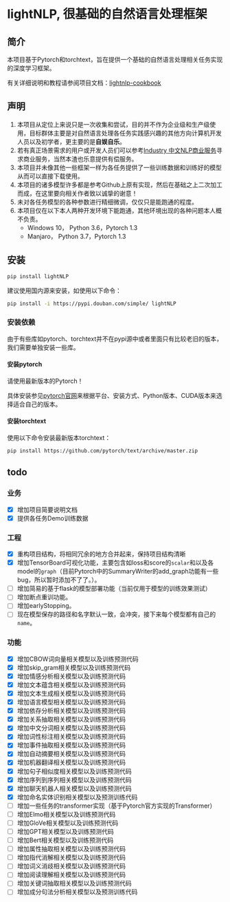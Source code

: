 # lightNLP, 很基础的自然语言处理框架

## 简介

本项目基于Pytorch和torchtext，旨在提供一个基础的自然语言处理相关任务实现的深度学习框架。

有关详细说明和教程请参阅项目文档：[lightnlp-cookbook](https://lightnlp-cookbook.readthedocs.io/zh_CN/latest/index.html)

## 声明

1. 本项目从定位上来说只是一次收集和尝试，目的并不作为企业级和生产级使用，目标群体主要是对自然语言处理各任务实践感兴趣的其他方向计算机开发人员以及初学者，更主要的是**自娱自乐**。
2. 若有真正场景需求的用户或开发人员们可以参考[Industry 中文NLP商业服务](https://github.com/crownpku/Awesome-Chinese-NLP#industry-%E4%B8%AD%E6%96%87nlp%E5%95%86%E4%B8%9A%E6%9C%8D%E5%8A%A1)寻求商业服务，当然本渣也乐意提供有偿服务。
3. 本项目并未像其他一些框架一样为各任务提供了一些训练数据和训练好的模型从而可以直接下载使用。
4. 本项目的诸多模型许多都是参考Github上原有实现，然后在基础之上二次加工而成，在这里要向相关作者致以诚挚的谢意！
5. 未对各任务模型的各种参数进行精细微调，仅仅只是能跑通的程度。
6. 本项目仅在以下本人两种开发环境下能跑通，其他环境出现的各种问题本人概不负责。
   - Windows 10， Python 3.6，Pytorch 1.3
   - Manjaro， Python 3.7，Pytorch 1.3

## 安装

```bash
pip install lightNLP
```

建议使用国内源来安装，如使用以下命令：
```bash
pip install -i https://pypi.douban.com/simple/ lightNLP
```

### 安装依赖

由于有些库如pytorch、torchtext并不在pypi源中或者里面只有比较老旧的版本，我们需要单独安装一些库。
#### 安装pytorch

请使用最新版本的Pytorch！

具体安装参见[pytorch官网](https://pytorch.org/get-started/locally/)来根据平台、安装方式、Python版本、CUDA版本来选择适合自己的版本。

#### 安装torchtext

使用以下命令安装最新版本torchtext：
```bash
pip install https://github.com/pytorch/text/archive/master.zip
```

## todo

### 业务

- [x] 增加项目简要说明文档
- [x] 提供各任务Demo训练数据

### 工程

- [x] 重构项目结构，将相同冗余的地方合并起来，保持项目结构清晰
- [x] 增加TensorBoard可视化功能，主要包含如loss和score的`scalar`和以及各model的`graph`（目前Pytorch中的SummaryWriter的add_graph功能有一些bug，所以暂时添加不了了。）。
- [ ] 增加简易的基于flask的模型部署功能（当前仅用于模型的训练效果测试）
- [ ] 增加断点重训功能。
- [ ] 增加earlyStopping。
- [ ] 现在模型保存的路径和名字默认一致，会冲突，接下来每个模型都有自己的`name`。

### 功能

- [x] 增加CBOW词向量相关模型以及训练预测代码
- [x] 增加skip_gram相关模型以及训练预测代码
- [x] 增加情感分析相关模型以及训练预测代码
- [x] 增加文本蕴含相关模型以及训练预测代码
- [x] 增加文本生成相关模型以及训练预测代码
- [x] 增加语言模型相关模型以及训练预测代码
- [x] 增加依存分析相关模型以及训练预测代码
- [x] 增加关系抽取相关模型以及训练预测代码
- [x] 增加中文分词相关模型以及训练预测代码
- [x] 增加词性标注相关模型以及训练预测代码
- [x] 增加事件抽取相关模型以及训练预测代码
- [x] 增加自动摘要相关模型以及训练预测代码 
- [x] 增加机器翻译相关模型以及训练预测代码 
- [x] 增加句子相似度相关模型以及训练预测代码
- [x] 增加序列到序列相关模型以及训练预测代码
- [x] 增加聊天机器人相关模型以及训练预测代码
- [x] 增加命名实体识别相关模型以及预测训练代码
- [ ] 增加一些任务的transformer实现（基于Pytorch官方实现的Transformer）
- [ ] 增加Elmo相关模型以及训练预测代码
- [ ] 增加GloVe相关模型以及训练预测代码
- [ ] 增加GPT相关模型以及训练预测代码
- [ ] 增加Bert相关模型以及训练预测代码
- [ ] 增加属性抽取相关模型以及训练预测代码
- [ ] 增加指代消解相关模型以及训练预测代码
- [ ] 增加词义消歧相关模型以及训练预测代码
- [ ] 增加阅读理解相关模型以及训练预测代码
- [ ] 增加关键词抽取相关模型以及训练预测代码
- [ ] 增加成分句法分析相关模型以及预测训练代码
